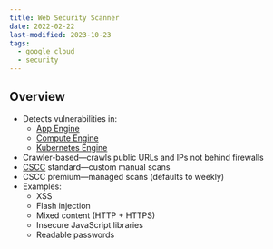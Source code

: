 ```yaml
---
title: Web Security Scanner
date: 2022-02-22
last-modified: 2023-10-23
tags:
  - google cloud
  - security
---
```


## Overview

- Detects vulnerabilities in:
	- [App Engine](notes/App%20Engine.md)
	- [Compute Engine](notes/Compute%20Engine.md)
	- [Kubernetes Engine](notes/Kubernetes%20Engine%20(GKE).md)
- Crawler-based—crawls public URLs and IPs not behind firewalls
- [CSCC](notes/Security%20Command%20Center.md) standard—custom manual scans
- CSCC premium—managed scans (defaults to weekly)
- Examples:
	- XSS
	- Flash injection
	- Mixed content (HTTP + HTTPS)
	- Insecure JavaScript libraries
	- Readable passwords
